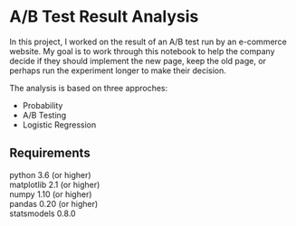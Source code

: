 # A/B Test Result Analysis
In this project, I worked on the result of an A/B test run by an e-commerce website. My goal is to work through this notebook to help the company decide if they should implement the new page, keep the old page, or perhaps run the experiment longer to make their decision.  

The analysis is based on three approches:  
- Probability
- A/B Testing
- Logistic Regression

## Requirements
python 3.6 (or higher)  
matplotlib 2.1 (or higher)  
numpy 1.10 (or higher)  
pandas 0.20 (or higher)  
statsmodels 0.8.0 

